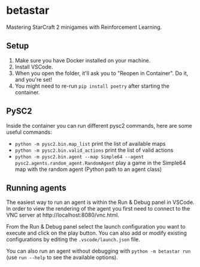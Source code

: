 # betastar

Mastering StarCraft 2 minigames with Reinforcement Learning.

## Setup

1. Make sure you have Docker installed on your machine.
2. Install VSCode.
3. When you open the folder, it'll ask you to "Reopen in Container". Do it, and you're set!
4. You might need to re-run `pip install poetry` after starting the container.

## PySC2

Inside the container you can run different pysc2 commands, here are some useful commands:

* `python -m pysc2.bin.map_list` print the list of available maps
* `python -m pysc2.bin.valid_actions` print the list of valid actions
* `python -m pysc2.bin.agent --map Simple64 --agent pysc2.agents.random_agent.RandomAgent` play a game in the Simple64 map with the random agent (Python path to an agent class)

## Running agents

The easiest way to run an agent is within the Run & Debug panel in VSCode. In order to view the rendering of the agent you first need to connect to the VNC server at http://localhost:8080/vnc.html.

From the Run & Debug panel select the launch configuration you want to execute and click on the play button. You can also add or modify existing configurations by editing the `.vscode/launch.json` file.

You can also run an agent without debugging with `python -m betastar run` (use `run --help` to see the available options).